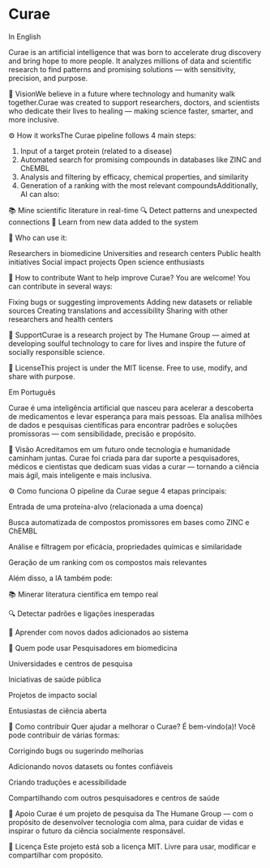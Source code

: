 # Curae

In English

Curae is an artificial intelligence that was born to accelerate drug discovery and bring hope to more people. It analyzes millions of data and scientific research to find patterns and promising solutions — with sensitivity, precision, and purpose.

🌱 VisionWe believe in a future where technology and humanity walk together.Curae was created to support researchers, doctors, and scientists who dedicate their lives to healing — making science faster, smarter, and more inclusive.

⚙️ How it worksThe Curae pipeline follows 4 main steps:

1. Input of a target protein (related to a disease)
2. Automated search for promising compounds in databases like ZINC and ChEMBL
3. Analysis and filtering by efficacy, chemical properties, and similarity
4. Generation of a ranking with the most relevant compoundsAdditionally, AI can also:

📚 Mine scientific literature in real-time
🔍 Detect patterns and unexpected connections
🧠 Learn from new data added to the system

🧪 Who can use it:

Researchers in biomedicine Universities and research centers Public health initiatives Social impact projects Open science enthusiasts 

🤝 How to contribute Want to help improve Curae? You are welcome! You can contribute in several ways: 

Fixing bugs or suggesting improvements Adding new datasets or reliable sources 
Creating translations and accessibility Sharing with other researchers and health centers

💖 SupportCurae is a research project by The Humane Group — aimed at developing soulful technology to care for lives and inspire the future of socially responsible science.

📄 LicenseThis project is under the MIT license.
Free to use, modify, and share with purpose.

Em Português

Curae é uma inteligência artificial que nasceu para acelerar a descoberta de medicamentos e levar esperança para mais pessoas. Ela analisa milhões de dados e pesquisas científicas para encontrar padrões e soluções promissoras — com sensibilidade, precisão e propósito.

🌱 Visão
Acreditamos em um futuro onde tecnologia e humanidade caminham juntas.
Curae foi criada para dar suporte a pesquisadores, médicos e cientistas que dedicam suas vidas a curar — tornando a ciência mais ágil, mais inteligente e mais inclusiva.

⚙️ Como funciona
O pipeline da Curae segue 4 etapas principais:

Entrada de uma proteína-alvo (relacionada a uma doença)

Busca automatizada de compostos promissores em bases como ZINC e ChEMBL

Análise e filtragem por eficácia, propriedades químicas e similaridade

Geração de um ranking com os compostos mais relevantes

Além disso, a IA também pode:

📚 Minerar literatura científica em tempo real

🔍 Detectar padrões e ligações inesperadas

🧠 Aprender com novos dados adicionados ao sistema

🧪 Quem pode usar
Pesquisadores em biomedicina

Universidades e centros de pesquisa

Iniciativas de saúde pública

Projetos de impacto social

Entusiastas de ciência aberta

🤝 Como contribuir
Quer ajudar a melhorar o Curae? É bem-vindo(a)!
Você pode contribuir de várias formas:

Corrigindo bugs ou sugerindo melhorias

Adicionando novos datasets ou fontes confiáveis

Criando traduções e acessibilidade

Compartilhando com outros pesquisadores e centros de saúde

💖 Apoio
Curae é um projeto de pesquisa da The Humane Group — com o propósito de desenvolver tecnologia com alma, para cuidar de vidas e inspirar o futuro da ciência socialmente responsável.

📄 Licença
Este projeto está sob a licença MIT.
Livre para usar, modificar e compartilhar com propósito.
